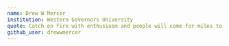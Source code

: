 ```yaml
---
name: Drew W Mercer
institution: Western Governors University
quote: Catch on fire with enthusiasm and people will come for miles to watch you burn.
github_user: drewwmercer
---
```

